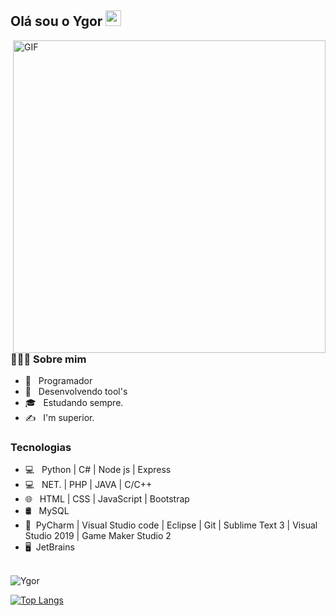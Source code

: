 <h2> Olá sou o Ygor <img src="https://github.com/souvikguria98/souvikguria98/blob/master/Hi.gif" width="25"></h2>
<img align="right" alt="GIF" src="https://cdn.discordapp.com/attachments/637851823654305794/786753618023284796/fdsasn.gif" width="500"/>

<h3> 👨🏻‍💻 Sobre mim </h3>

- 🔭 &nbsp; Programador
- 🤔 &nbsp; Desenvolvendo tool's
- 🎓 &nbsp; Estudando sempre.
- ✍️ &nbsp; I'm superior.

<h3>Tecnologias</h3>

- 💻 &nbsp; Python | C# | Node js | Express
- 💻 &nbsp; NET. | PHP | JAVA | C/C++ 
- 🌐 &nbsp; HTML | CSS | JavaScript | Bootstrap 
- 🛢 &nbsp; MySQL 
- 🔧 &nbsp;PyCharm | Visual Studio code | Eclipse | Git | Sublime Text 3 | Visual Studio 2019 | Game Maker Studio 2
- 🖥 &nbsp;JetBrains 

<br>

<img align="center" src="https://github-readme-stats.vercel.app/api?username=ygorxd&include_all_commits=true&count_private=true&show_icons=true&line_height=20&title_color=7A7ADB&icon_color=2234AE&text_color=D3D3D3&bg_color=0,000000,130F40" alt="Ygor">

</br>

[![Top Langs](https://github-readme-stats.vercel.app/api/top-langs/?username=Dropout1337&text_color=daf7dc&bg_color=151515)](https://www.youtube.com/channel/UCvsjAc5mGxQhgt-c9jmNgwA)


